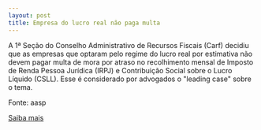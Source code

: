 ```yaml
---
layout: post
title: Empresa do lucro real não paga multa
---
```

<p>A 1ª Seção do Conselho Administrativo de Recursos Fiscais (Carf) decidiu que as empresas que optaram pelo regime do lucro real por estimativa não devem pagar multa de mora por atraso no recolhimento mensal de Imposto de Renda Pessoa Jurídica (IRPJ) e Contribuição Social sobre o Lucro Líquido (CSLL). Esse é considerado por advogados o "leading case" sobre o tema. </p><p>Fonte: aasp</p><p><a href="http://www.aasp.org.br/aasp/imprensa/clipping/cli_noticia.asp?idnot=9708" target="_blank">Saiba mais</a> </p>
